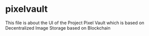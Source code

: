 # pixelvault
This file is about the UI of the Project Pixel Vault which is based on Decentralized Image Storage based on Blockchain
